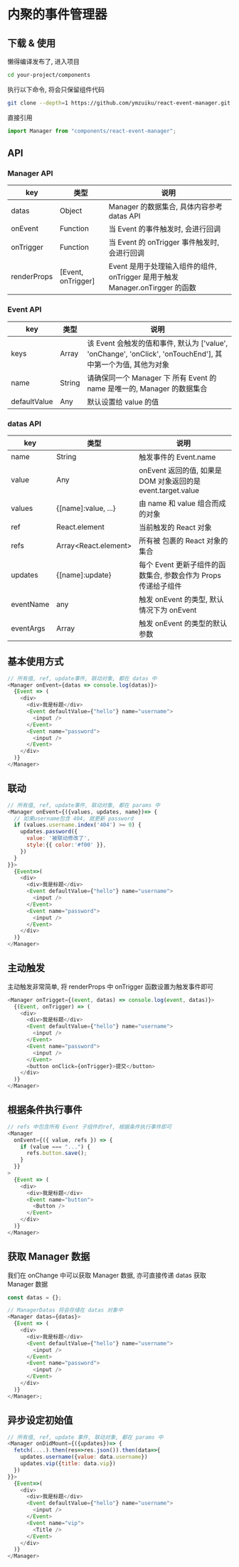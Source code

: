# 内聚的事件管理器

## 下载 & 使用

懒得编译发布了, 进入项目

```sh
cd your-project/components
```

执行以下命令, 将会只保留组件代码

```sh
git clone --depth=1 https://github.com/ymzuiku/react-event-manager.git && rm -rf react-event-manager/.git react-event-manager/.gitignore
```

直接引用

```js
import Manager from "components/react-event-manager";
```

## API

### Manager API

| key         | 类型               | 说明                                                                          |
| ----------- | ------------------ | ----------------------------------------------------------------------------- |
| datas       | Object             | Manager 的数据集合, 具体内容参考 datas API                                    |
| onEvent     | Function           | 当 Event 的事件触发时, 会进行回调                                             |
| onTrigger   | Function           | 当 Event 的 onTrigger 事件触发时, 会进行回调                                  |
| renderProps | [Event, onTrigger] | Event 是用于处理输入组件的组件, onTrigger 是用于触发 Manager.onTirgger 的函数 |

### Event API

| key          | 类型          | 说明                                                                                                         |
| ------------ | ------------- | ------------------------------------------------------------------------------------------------------------ |
| keys         | Array<String> | 该 Event 会触发的值和事件, 默认为 ['value', 'onChange', 'onClick', 'onTouchEnd'], 其中第一个为值, 其他为对象 |
| name         | String        | 请确保同一个 Manager 下 所有 Event 的 name 是唯一的, Manager 的数据集合                                      |
| defaultValue | Any           | 默认设置给 value 的值                                                                                        |

### datas API

| key       | 类型                 | 说明                                                           |
| --------- | -------------------- | -------------------------------------------------------------- |
| name      | String               | 触发事件的 Event.name                                          |
| value     | Any                  | onEvent 返回的值, 如果是 DOM 对象返回的是 event.target.value   |
| values    | {[name]:value, ...}  | 由 name 和 value 组合而成的对象                                |
| ref       | React.element        | 当前触发的 React 对象                                          |
| refs      | Array<React.element> | 所有被 <Event /> 包裹的 React 对象的集合                       |
| updates   | {[name]:update}      | 每个 Event 更新子组件的函数集合, 参数会作为 Props 传递给子组件 |
| eventName | any                  | 触发 onEvent 的类型, 默认情况下为 onEvent                      |
| eventArgs | Array<any>           | 触发 onEvent 的类型的默认参数                                  |

## 基本使用方式

```js
// 所有值, ref, update事件, 联动对象, 都在 datas 中
<Manager onEvent={datas => console.log(datas)}>
  {Event => (
    <div>
      <div>我是标题</div>
      <Event defaultValue={"hello"} name="username">
        <input />
      </Event>
      <Event name="password">
        <input />
      </Event>
    </div>
  )}
</Manager>
```

## 联动

```js
// 所有值, ref, update事件, 联动对象, 都在 params 中
<Manager onEvent={({values, updates, name})=> {
  // 如果username包含 404, 就更新 password
  if (values.username.index('404') >= 0) {
    updates.password({
      value: '被联动修改了',
      style:{{ color:'#f00' }},
    })
  }
}}>
  {Event=>(
    <div>
      <div>我是标题</div>
      <Event defaultValue={"hello"} name="username">
        <input />
      </Event>
      <Event name="password">
        <input />
      </Event>
    </div>
  )}
</Manager>
```

## 主动触发

主动触发非常简单, 将 renderProps 中 onTrigger 函数设置为触发事件即可

```js
<Manager onTrigget={(event, datas) => console.log(event, datas)}>
  {(Event, onTrigger) => (
    <div>
      <div>我是标题</div>
      <Event defaultValue={"hello"} name="username">
        <input />
      </Event>
      <Event name="password">
        <input />
      </Event>
      <button onClick={onTrigger}>提交</button>
    </div>
  )}
</Manager>
```

## 根据条件执行事件

```js
// refs 中包含所有 Event 子组件的ref, 根据条件执行事件即可
<Manager
  onEvent={({ value, refs }) => {
    if (value === "...") {
      refs.button.save();
    }
  }}
>
  {Event => (
    <div>
      <div>我是标题</div>
      <Event name="button">
        <Button />
      </Event>
    </div>
  )}
</Manager>
```

## 获取 Manager 数据

我们在 onChange 中可以获取 Manager 数据, 亦可直接传递 datas 获取 Manager 数据

```js
const datas = {};

// ManagerDatas 将会存储在 datas 对象中
<Manager datas={datas}>
  {Event => (
    <div>
      <div>我是标题</div>
      <Event defaultValue={"hello"} name="username">
        <input />
      </Event>
      <Event name="password">
        <input />
      </Event>
    </div>
  )}
</Manager>;
```

## 异步设定初始值

```js
// 所有值, ref, update 事件, 联动对象, 都在 params 中
<Manager onDidMount={({updates})=> {
  fetch(....).then(res=>res.json()).then(data=>{
    updates.username({value: data.username})
    updates.vip({title: data.vip})
  })
}}>
  {Event=>(
    <div>
      <div>我是标题</div>
      <Event defaultValue={"hello"} name="username">
        <input />
      </Event>
      <Event name="vip">
        <Title />
      </Event>
    </div>
  )}
</Manager>
```
